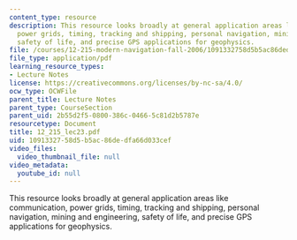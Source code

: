 ```yaml
---
content_type: resource
description: This resource looks broadly at general application areas like communication,
  power grids, timing, tracking and shipping, personal navigation, mining and engineering,
  safety of life, and precise GPS applications for geophysics.
file: /courses/12-215-modern-navigation-fall-2006/1091332758d5b5ac86dedfa66d033cef_12_215_lec23.pdf
file_type: application/pdf
learning_resource_types:
- Lecture Notes
license: https://creativecommons.org/licenses/by-nc-sa/4.0/
ocw_type: OCWFile
parent_title: Lecture Notes
parent_type: CourseSection
parent_uid: 2b55d2f5-0800-386c-0466-5c81d2b5787e
resourcetype: Document
title: 12_215_lec23.pdf
uid: 10913327-58d5-b5ac-86de-dfa66d033cef
video_files:
  video_thumbnail_file: null
video_metadata:
  youtube_id: null
---
```

This resource looks broadly at general application areas like communication, power grids, timing, tracking and shipping, personal navigation, mining and engineering, safety of life, and precise GPS applications for geophysics.